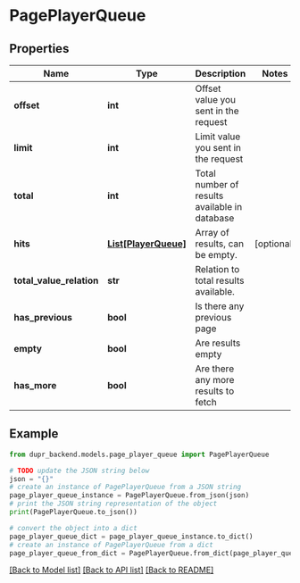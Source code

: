 # PagePlayerQueue


## Properties

Name | Type | Description | Notes
------------ | ------------- | ------------- | -------------
**offset** | **int** | Offset value you sent in the request | 
**limit** | **int** | Limit value you sent in the request | 
**total** | **int** | Total number of results available in database | 
**hits** | [**List[PlayerQueue]**](PlayerQueue.md) | Array of results, can be empty. | [optional] 
**total_value_relation** | **str** | Relation to total results available. | 
**has_previous** | **bool** | Is there any previous page | 
**empty** | **bool** | Are results empty | 
**has_more** | **bool** | Are there any more results to fetch | 

## Example

```python
from dupr_backend.models.page_player_queue import PagePlayerQueue

# TODO update the JSON string below
json = "{}"
# create an instance of PagePlayerQueue from a JSON string
page_player_queue_instance = PagePlayerQueue.from_json(json)
# print the JSON string representation of the object
print(PagePlayerQueue.to_json())

# convert the object into a dict
page_player_queue_dict = page_player_queue_instance.to_dict()
# create an instance of PagePlayerQueue from a dict
page_player_queue_from_dict = PagePlayerQueue.from_dict(page_player_queue_dict)
```
[[Back to Model list]](../README.md#documentation-for-models) [[Back to API list]](../README.md#documentation-for-api-endpoints) [[Back to README]](../README.md)


